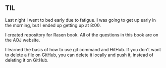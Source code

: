## TIL

Last night I went to bed early due to fatigue. I was going to get up early in the morning, but I ended up getting up at 8:00.

I created repository for Rasen book. All of the questions in this book are on the AOJ website.

I learned the basis of how to use git command and HitHub. If you don't want to delete a file on GitHub, you can delete it locally and push it, instead of deleting it on GitHub.